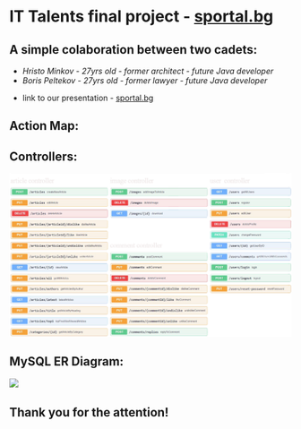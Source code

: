 # IT Talents final project - [sportal.bg](https://github.com/hminkov/sportal.bg/blob/main/design/sportal_presentation.pdf)

## A simple colaboration between two cadets: 
- _Hristo Minkov - 27yrs old - former architect - future Java developer_
- _Boris Peltekov - 27yrs old - former lawyer - future Java developer_

<jpg scr ="swagger/Article%20Controller.JPG" width="1000" height="200">

- link to our presentation - [sportal.bg](https://github.com/hminkov/sportal.bg/blob/main/design/sportal_presentation.pdf)

## Action Map: 

## Controllers: 

![](design/controllers/controllers.png) 

## MySQL ER Diagram: 

![](design/dbdiagram/dbdiagram.png)

## Thank you for the attention!
